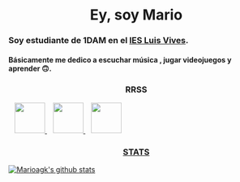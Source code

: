 # <h1 align="center"> Ey, soy Mario

### Soy estudiante de 1DAM en el [IES Luis Vives](http://iesluisvives.es/).

#### Básicamente me dedico a escuchar música , jugar videojuegos y  aprender 🙃.




##### <h3 align="center"> RRSS
</a> &nbsp;&nbsp;
    <a href="https://twitter.com/_mariioo17" target="_blank">
        <img loading="lazy" src="https://i.imgur.com/U4Uiaef.png" 
    height="60">
     </a> &nbsp;&nbsp;
    <a href="https://www.instagram.com/_mariioo17/" target="_blank">
        <img loading="lazy" src="https://fotos-ayvisa.s3.eu-west-3.amazonaws.com/wp-content/uploads/2021/03/17232916/imagenes-de-instagram-png.png" 
    height="60">
        </a> &nbsp;&nbsp;
    <a href="https://open.spotify.com/user/r2r76g1x5dwf53l3q58kci3yp?si=i2Zmw6mPRr-9KBGUuPq5uw" target="_blank">
        <img loading="lazy" src="https://e7.pngegg.com/pngimages/163/564/png-clipart-spotify-logo-spotify-samsung-gear-s3-music-streaming-media-podcast-macbook-miscellaneous-logo.png" 
    height="60">

    


##### <h3 align="center"> STATS

![Marioagk's github stats](https://github-readme-stats.vercel.app/api?username=marioagk&show_icons=true&theme=dracula)
